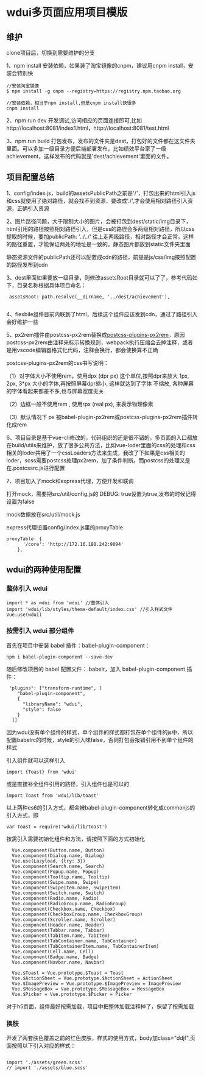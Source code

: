 # wdui多页面应用项目模版

## 维护

clone项目后，切换到需要维护的分支

1、npm install 安装依赖，如果装了淘宝镜像的cnpm，建议用cnpm install，安装会特别快

```
//安装淘宝镜像
$ npm install -g cnpm --registry=https://registry.npm.taobao.org

//安装依赖，相当于npm install,但是cnpm install快很多
cnpm install

```


2、npm run dev 开发调试,访问相应的页面连接即可,比如http://localhost:8081/index1.html，http://localhost:8081/test.html

3、npm run build 打包发布，发布的文件夹是dest，打包好的文件都在这文件夹里面。可以多加一级目录方便后端部署发布，比如绩效平台家了一级achievement，这样发布的代码就是'dest/achievement'里面的文件。





## 项目配置总结

1、config/index.js，build的assetsPublicPath之前是'/'，打包出来的html引入js和css就使用了绝对路径，就会找不到资源，要改成'./',才会使用相对路径引入资源，正确引入资源

2、图片路径问题，大于限制大小的图片，会被打包到dest/static/img目录下，html引用的路径按照相对路径引入，但是css的路径会多两级相对路径，所以css提取的时候，要加publicPath: '../../‘ 往上走两级路径，相对路径才会正常。这样的路径重置，才能保证两处的地址是一致的。静态图片都放到static文件夹里面

静态资源文件的publicPath还可以配置成cdn的路径，前提是js/css/img按照配置的路径发布到cdn

3、dest里面如果要放一级目录，则修改assetsRoot目录就可以了了，参考代码如下，目录名称根据具体项目命名：

```
 assetsRoot: path.resolve(__dirname, '../dest/achievement'),
 
```

4、flexbile组件目前内联到了html，后续这个组件应该发到cdn，通过了路径引入会好维护一些

5、px2rem插件由postcss-px2rem替换成[postcss-plugins-px2rem](https://npm.taobao.org/package/postcss-plugins-px2rem)，原因postcss-px2rem由注释来标示转换规则，webpack执行压缩会去掉注释，或者是用vscode编辑器格式化代码，注释会换行，都会使换算不正确

postcss-plugins-px2rem的css书写说明：

（1）对字体大小不使用rem，使用dpx (dpr px) 这个单位,按照dpr来放大 1px, 2px, 3*px 大小的字体,再按照屏幕dpr缩小, 这样就达到了字体 不缩放, 各种屏幕的字体看起来都差不多,也与屏幕宽度无关


（2）边框一般不使用rem , 使用rpx (real px), 来表示物理像素


（3）默认情况下 px 被babel-plugin-px2rem或postcss-plugins-px2rem插件转化成rem

6、项目目录是基于vue-cli修改的，代码组织的还是很不错的，多页面的入口都放在build/utils来维护，放了很多公共方法，比如vue-loder里面的css的处理和css相关的loder共用了一个cssLoaders方法来生成，我改了下如果是css相关的loder，scss需要postcss处理px2rem，加了条件判断。而postcss的处理又是在.postcssrc.js进行配置

7、项目加入了mock和express代理，方便开发和联调

打开mock，需要把src/util/config.js的 DEBUG: true设置为true,发布的时候记得设置为false

mock数据放在src/util/mock.js


express代理设置config/index.js里的proxyTable

``` 
proxyTable: {
      '/core': 'http://172.16.180.242:9094'
    },

```





## wdui的两种使用配置

### 整体引入 wdui

```
import * as wdui from 'wdui' //整体引入
import 'wdui/lib/styles/theme-default/index.css' //引入样式文件
Vue.use(wdui)

```


### 按需引入 wdui 部分组件

首先在项目中安装 babel 插件：babel-plugin-component：

```
npm i babel-plugin-component --save-dev

```

随后修改项目的 babel 配置文件：.babelr，加入 babel-plugin-component 插件：

```
 "plugins": ["transform-runtime", [
    "babel-plugin-component",
    {
      "libraryName": "wdui",
      "style": false
    }
  ]]

```

因为wdui没有单个组件的样式，单个组件的样式都打包在单个组件的js中，所以配置babelrc的时候，style的引入味false，否则打包会报错引用不到单个组件的样式

引入组件就可以这样引入

```
import {Toast} from 'wdui'

```


或是直接补全组件引用的路径，引入组件也是可以的

```
import Toast from 'wdui/lib/toast'

```

以上两种es6的引入方式，都会被babel-plugin-component转化成commonjs的引入方式，即

```
var Toast = require('wdui/lib/toast')

```

按需引入需要初始化组件和方法，请按照下面的方式初始化

```
  Vue.component(Button.name, Button)
  Vue.component(Dialog.name, Dialog)
  Vue.use(Lazyload, {try: 3})
  Vue.component(Search.name, Search)
  Vue.component(Popup.name, Popup)
  Vue.component(Tooltip.name, Tooltip)
  Vue.component(Swipe.name, Swipe)
  Vue.component(SwipeItem.name, SwipeItem)
  Vue.component(Switch.name, Switch)
  Vue.component(Radio.name, Radio)
  Vue.component(RadioGroup.name, RadioGroup)
  Vue.component(Checkbox.name, Checkbox)
  Vue.component(CheckboxGroup.name, CheckboxGroup)
  Vue.component(Scroller.name, Scroller)
  Vue.component(Header.name, Header)
  Vue.component(Tabbar.name, Tabbar)
  Vue.component(TabItem.name, TabItem)
  Vue.component(TabContainer.name, TabContainer)
  Vue.component(TabContainerItem.name, TabContainerItem)
  Vue.component(Cell.name, Cell)
  Vue.component(Badge.name, Badge)
  Vue.component(Navbar.name, Navbar)

  Vue.$Toast = Vue.prototype.$Toast = Toast
  Vue.$ActionSheet = Vue.prototype.$ActionSheet = ActionSheet
  Vue.$ImagePreview = Vue.prototype.$ImagePreview = ImagePreview
  Vue.$MessageBox = Vue.prototype.$MessageBox = MessageBox
  Vue.$Picker = Vue.prototype.$Picker = Picker

```

对于h5页面，组件最好按需加载，项目中把整体加载注释掉了，保留了按需加载


### 换肤 
开发了两套肤色覆盖之前的红色皮肤，样式的使用方式，body加class="ddjf",页面按照以下引入对应的样式：


```

import './assets/green.scss'
// import './assets/blue.scss'

```













